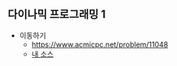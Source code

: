 ## 다이나믹 프로그래밍 1 
- 이동하기
    - https://www.acmicpc.net/problem/11048
    - [내 소스](https://github.com/HelloWoori/AlgorithmStudyWithBaekjoon/blob/master/DynamicProgramming_2/Move.cpp)